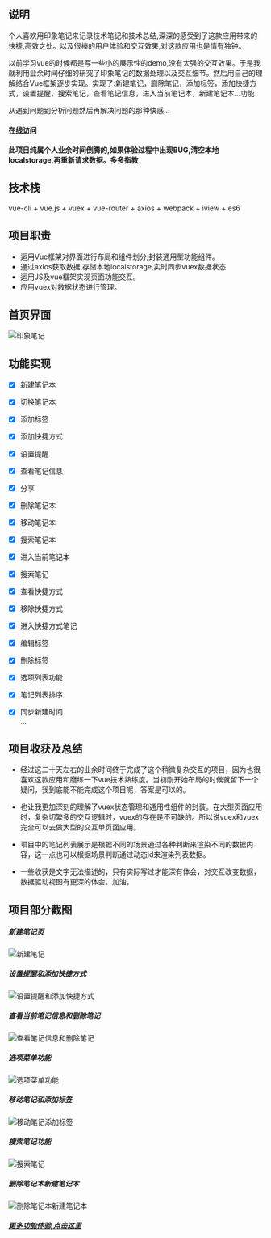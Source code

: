 ## 说明

个人喜欢用印象笔记来记录技术笔记和技术总结,深深的感受到了这款应用带来的快捷,高效之处。以及很棒的用户体验和交互效果,对这款应用也是情有独钟。

以前学习vue的时候都是写一些小的展示性的demo,没有太强的交互效果。于是我就利用业余时间仔细的研究了印象笔记的数据处理以及交互细节。然后用自己的理解结合Vue框架逐步实现。实现了:新建笔记，删除笔记，添加标签，添加快捷方式，设置提醒，搜索笔记，查看笔记信息，进入当前笔记本，新建笔记本...功能

从遇到问题到分析问题然后再解决问题的那种快感...

#### [在线访问](https://www.baidu.com)

**此项目纯属个人业余时间倒腾的,如果体验过程中出现BUG,清空本地localstorage,再重新请求数据。多多指教**


## 技术栈

vue-cli + vue.js + vuex + vue-router + axios + webpack + iview + es6


## 项目职责

- 运用Vue框架对界面进行布局和组件划分,封装通用型功能组件。
- 通过axios获取数据,存储本地localstorage,实时同步vuex数据状态
- 运用JS及vue框架实现页面功能交互。
- 应用vuex对数据状态进行管理。


## 首页界面  

![印象笔记](https://github.com/qiqingfu/vue-Impression--notes/blob/master/image/home.png)	


## 功能实现
- [x] 新建笔记本
- [x] 切换笔记本
- [x] 添加标签
- [x] 添加快捷方式
- [x] 设置提醒
- [x] 查看笔记信息
- [x] 分享
- [x] 删除笔记本
- [x] 移动笔记本
- [x] 搜索笔记本
- [x] 进入当前笔记本
- [x] 搜索笔记
- [x] 查看快捷方式
- [x] 移除快捷方式
- [x] 进入快捷方式笔记
- [x] 编辑标签
- [x] 删除标签
- [x] 选项列表功能
- [x] 笔记列表排序
- [x] 同步新建时间  
...


## 项目收获及总结
  - 经过这二十天左右的业余时间终于完成了这个稍微复杂交互的项目，因为也很喜欢这款应用和磨练一下vue技术熟练度。当初刚开始布局的时候就留下一个疑问，我到底能不能完成这个项目呢，答案是可以的。
  
  - 也让我更加深刻的理解了vuex状态管理和通用性组件的封装。在大型页面应用时，复杂切繁多的交互逻辑时，vuex的存在是不可缺的。所以说vuex和vuex完全可以去做大型的交互单页面应用。
  
  - 项目中的笔记列表展示是根据不同的场景通过各种判断来渲染不同的数据内容，这一点也可以根据场景判断通过动态id来渲染列表数据。
  
  - 一些收获是文字无法描述的，只有实际写过才能深有体会，对交互改变数据，数据驱动视图有更深的体会。加油。


## 项目部分截图

##### 新建笔记页
![新建笔记](https://github.com/qiqingfu/vue-Impression--notes/blob/master/image/1_%E6%96%B0%E5%BB%BA%E7%AC%94%E8%AE%B0.gif)

##### 设置提醒和添加快捷方式
![设置提醒和添加快捷方式](https://github.com/qiqingfu/vue-Impression--notes/blob/master/image/2_%E8%AE%BE%E7%BD%AE%E6%8F%90%E9%86%92%E5%92%8C%E6%B7%BB%E5%8A%A0%E5%BF%AB%E6%8D%B7%E6%96%B9%E5%BC%8F.gif)

##### 查看当前笔记信息和删除笔记
![查看笔记信息和删除笔记](https://github.com/qiqingfu/vue-Impression--notes/blob/master/image/3_%E6%9F%A5%E7%9C%8B%E7%AC%94%E8%AE%B0%E4%BF%A1%E6%81%AF%E5%92%8C%E5%88%A0%E9%99%A4%E7%AC%94%E8%AE%B0.gif)

##### 选项菜单功能
![选项菜单功能](https://github.com/qiqingfu/vue-Impression--notes/blob/master/image/4_%E5%AE%9E%E6%97%B6%E5%90%8C%E6%AD%A5title%E5%92%8Ctextarea%E7%9A%84%E4%BF%AE%E6%94%B9%E5%92%8C%E9%80%89%E9%A1%B9%E5%88%97%E8%A1%A8%E7%9A%84%E5%8A%9F%E8%83%BD.gif)

##### 移动笔记和添加标签
![移动笔记添加标签](https://github.com/qiqingfu/vue-Impression--notes/blob/master/image/5_%E7%A7%BB%E5%8A%A8%E7%AC%94%E8%AE%B0%E5%92%8C%E8%BF%9B%E5%85%A5%E7%AC%94%E8%AE%B0%E6%9C%AC%E4%BB%A5%E5%8F%8A%E6%B7%BB%E5%8A%A0%E6%A0%87%E7%AD%BE%E5%88%A0%E9%99%A4%E6%A0%87%E7%AD%BE.gif)

##### 搜索笔记功能
![搜索笔记](https://github.com/qiqingfu/vue-Impression--notes/blob/master/image/6_%E6%90%9C%E7%B4%A2%E7%AC%94%E8%AE%B0%E5%BF%AB%E6%8D%B7%E6%96%B9%E5%BC%8F%E7%BB%84%E4%BB%B6%E5%8A%9F%E8%83%BD.gif)

##### 删除笔记本新建笔记本
![删除笔记本新建笔记本](https://github.com/qiqingfu/vue-Impression--notes/blob/master/image/7_%E5%88%A0%E9%99%A4%E7%AC%94%E8%AE%B0%E6%9C%AC%E6%96%B0%E5%BB%BA%E7%AC%94%E8%AE%B0%E6%9C%AC.gif)



##### [更多功能体验,点击这里](https:www.baidu.com)
  






















